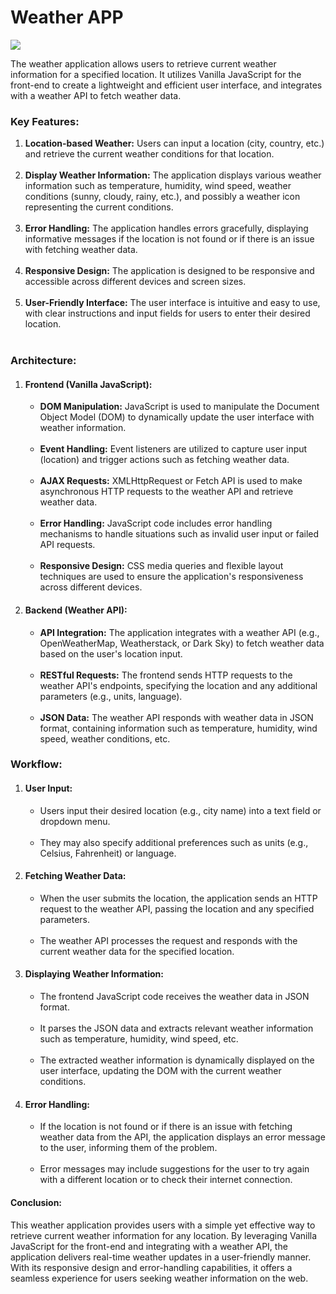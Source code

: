 <h1>Weather APP</h1>

<img src="https://nikhilcode01.netlify.app/assets/img/portfolio/project%20(4).jpeg" />

The weather application allows users to retrieve current weather information for a specified location. It utilizes Vanilla 
JavaScript for the front-end to create a lightweight and efficient user interface, and integrates with a weather API to fetch weather data.

<h3>Key Features:</h3>

<ol>
<li><b> Location-based Weather:</b> Users can input a location (city, country, etc.) and retrieve the current weather conditions for that location.</li><br>
<li><b> Display Weather Information:</b> The application displays various weather information such as temperature, humidity, wind speed, weather 
    conditions (sunny, cloudy, rainy, etc.), and possibly a weather icon representing the current conditions.</li><br>
<li><b> Error Handling:</b> The application handles errors gracefully, displaying informative messages if the location is not found or if there is an issue with fetching weather data.</li><br>
<li><b> Responsive Design:</b> The application is designed to be responsive and accessible across different devices and screen sizes.</li><br>
<li><b> User-Friendly Interface:</b> The user interface is intuitive and easy to use, with clear instructions and input fields for users to enter their desired location.</li><br>
</ol>

<h3>Architecture:</h3>

<ol>
<li><h4> Frontend (Vanilla JavaScript):</h4></li>

<ul>
<li><b> DOM Manipulation:</b> JavaScript is used to manipulate the Document Object Model (DOM) to dynamically update the user interface with weather information.</li><br>
<li><b> Event Handling:</b> Event listeners are utilized to capture user input (location) and trigger actions such as fetching weather data.</li><br>
<li><b> AJAX Requests:</b> XMLHttpRequest or Fetch API is used to make asynchronous HTTP requests to the weather API and retrieve weather data.</li><br>
<li><b> Error Handling:</b> JavaScript code includes error handling mechanisms to handle situations such as invalid user input or failed API requests.</li><br>
<li><b> Responsive Design:</b> CSS media queries and flexible layout techniques are used to ensure the application's responsiveness across different devices.</li>
</ul>

<li><h4> Backend (Weather API):</h4></li>

<ul>
<li><b> API Integration:</b> The application integrates with a weather API (e.g., OpenWeatherMap, Weatherstack, or Dark Sky) to fetch weather data based on the user's location input.</li><br>
<li><b> RESTful Requests:</b> The frontend sends HTTP requests to the weather API's endpoints, specifying the location and any additional parameters (e.g., units, language).</li><br>
<li><b> JSON Data:</b> The weather API responds with weather data in JSON format, containing information such as temperature, humidity, wind speed, weather conditions, etc.</li>
</ul>
</ol>

<h3>Workflow:</h3>

<ol>
<li><h4> User Input:</h4></li>

<ul>
<li>Users input their desired location (e.g., city name) into a text field or dropdown menu.</li><br>
<li>They may also specify additional preferences such as units (e.g., Celsius, Fahrenheit) or language.</li>
</ul>

<li><h4> Fetching Weather Data:</h4></li>

<ul>
<li>When the user submits the location, the application sends an HTTP request to the weather API, passing the location and any specified parameters.</li><br>
<li>The weather API processes the request and responds with the current weather data for the specified location.</li>
</ul>

<li><h4> Displaying Weather Information:</h4></li>

<ul>
<li>The frontend JavaScript code receives the weather data in JSON format.</li><br>
<li>It parses the JSON data and extracts relevant weather information such as temperature, humidity, wind speed, etc.</li><br>
<li>The extracted weather information is dynamically displayed on the user interface, updating the DOM with the current weather conditions.</li>
</ul>

<li><h4> Error Handling:</h4></li>

<ul>
<li>If the location is not found or if there is an issue with fetching weather data from the API, the application displays an error message to the user, informing them of the problem.</li><br>
<li>Error messages may include suggestions for the user to try again with a different location or to check their internet connection.</li>
</ul>
</ol>

<h4>Conclusion:</h4>
This weather application provides users with a simple yet effective way to retrieve current weather information for any location. By leveraging Vanilla JavaScript for the front-end and integrating with a weather API, the application delivers real-time weather updates in a user-friendly manner. With its responsive design and error-handling capabilities, it offers a seamless experience for users seeking weather information on the web.

